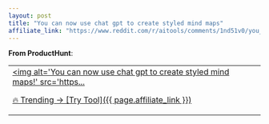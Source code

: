 ```yaml
---
layout: post
title: "You can now use chat gpt to create styled mind maps"
affiliate_link: "https://www.reddit.com/r/aitools/comments/1nd51v0/you_can_now_use_chat_gpt_to_create_styled_mind/?ref=autoverse&utm_source=autoverse"
---
```


**From ProductHunt**:  
*<table> <tr><td> <a href='https://www.reddit.com/r/aitools/comments/1nd51v0/you_can_now_use_chat_gpt_to_create_styled_mind/'> <img alt='You can now use chat gpt to create styled mind maps!' src='https...*

🔥 Trending → [Try Tool]({{ page.affiliate_link }})  

